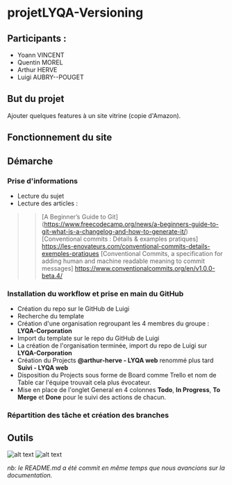 # projetLYQA-Versioning

## Participants :
- Yoann VINCENT
- Quentin MOREL
- Arthur HERVE
- Luigi AUBRY--POUGET

## But du projet

Ajouter quelques features à un site vitrine (copie d'Amazon).

## Fonctionnement du site



## Démarche
### Prise d'informations
- Lecture du sujet
- Lecture des articles :
>> [A Beginner’s Guide to Git] (https://www.freecodecamp.org/news/a-beginners-guide-to-git-what-is-a-changelog-and-how-to-generate-it/)
>> [Conventional commits : Détails & examples pratiques] https://les-enovateurs.com/conventional-commits-details-exemples-pratiques
>> [Conventional Commits, a specification for adding human and machine readable meaning to commit messages] https://www.conventionalcommits.org/en/v1.0.0-beta.4/
### Installation du workflow et prise en main du GitHub
- Création du repo sur le GitHub de Luigi
- Recherche du template
- Création d'une organisation regroupant les 4 membres du groupe : **LYQA-Corporation**
- Import du template sur le repo du GitHub de Luigi
- La création de l'organisation terminée, import du repo de Luigi sur **LYQA-Corporation**
- Création du Projects **@arthur-herve - LYQA web** renommé plus tard **Suivi - LYQA web**
- Disposition du Projects sous forme de Board comme Trello et nom de Table car l'équipe trouvait cela plus évocateur.
- Mise en place de l'onglet General en 4 colonnes **Todo**, **In Progress**, **To Merge** et **Done** pour le suivi des actions de chacun.

### Répartition des tâche et création des branches


## Outils


![alt text](http://url/to/img.png)
![alt text](https://github.com/[username]/[reponame]/blob/[branch]/image.jpg?raw=true)



*nb: le README.md a été commit en même temps que nous avancions sur la documentation.* 